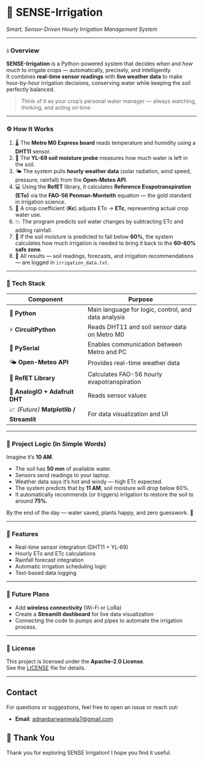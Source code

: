 # 🌿 SENSE-Irrigation  
*Smart, Sensor-Driven Hourly Irrigation Management System*  

---

### 💧 Overview  

**SENSE-Irrigation** is a Python-powered system that decides *when* and *how much* to irrigate crops — automatically, precisely, and intelligently.  
It combines **real-time sensor readings** with **live weather data** to make hour-by-hour irrigation decisions, conserving water while keeping the soil perfectly balanced.  

> Think of it as your crop’s personal water manager — always watching, thinking, and acting on time.  

---

### ⚙️ How It Works  

1. 🌡️ The **Metro M0 Express board** reads temperature and humidity using a **DHT11** sensor.  
2. 🌱 The **YL-69 soil moisture probe** measures how much water is left in the soil.  
3. 🌤️ The system pulls **hourly weather data** (solar radiation, wind speed, pressure, rainfall) from the **Open-Meteo API**.  
4. 💻 Using the **RefET** library, it calculates **Reference Evapotranspiration (ETo)** via the **FAO-56 Penman-Monteith** equation — the gold standard in irrigation science.  
5. 🌾 A crop coefficient (**Kc**) adjusts ETo → **ETc**, representing actual crop water use.  
6. 📉 The program predicts soil water changes by subtracting ETc and adding rainfall.  
7. 🚰 If the soil moisture is predicted to fall below **60%**, the system calculates how much irrigation is needed to bring it back to the **60–80% safe zone**.  
8. 📜 All results — soil readings, forecasts, and irrigation recommendations — are logged in `irrigation_data.txt`.

---

### 🧠 Tech Stack  

| Component | Purpose |
|------------|----------|
| 🐍 **Python** | Main language for logic, control, and data analysis |
| ⚡ **CircuitPython** | Reads DHT11 and soil sensor data on Metro M0 |
| 🔌 **PySerial** | Enables communication between Metro and PC |
| 🌤️ **Open-Meteo API** | Provides real-time weather data |
| 🌿 **RefET Library** | Calculates FAO-56 hourly evapotranspiration |
| 💾 **AnalogIO + Adafruit DHT** | Reads sensor values |
| 📈 *(Future)* **Matplotlib / Streamlit** | For data visualization and UI |

---

### 🧩 Project Logic (In Simple Words)

Imagine it’s **10 AM**.  
- The soil has **50 mm** of available water.  
- Sensors send readings to your laptop.  
- Weather data says it’s hot and windy — high ETc expected.  
- The system predicts that by **11 AM**, soil moisture will drop below 60%.  
- It automatically recommends (or triggers) irrigation to restore the soil to around **75%**.  

By the end of the day — water saved, plants happy, and zero guesswork. 🌾  

---

### 🔬 Features  

- Real-time sensor integration (DHT11 + YL-69)  
- Hourly ETo and ETc calculations  
- Rainfall forecast integration  
- Automatic irrigation scheduling logic  
- Text-based data logging  

---

### 🚀 Future Plans  

- Add **wireless connectivity** (Wi-Fi or LoRa)  
- Create a **Streamlit dashboard** for live data visualization  
- Connecting the code to pumps and pipes to automate the irrigation process.

---

### 🪪 License  
This project is licensed under the **Apache-2.0 License**.  
See the [LICENSE](LICENSE) file for details.

---

## Contact

For questions or suggestions, feel free to open an issue or reach out:

- **Email**: [adnanbarwaniwala7@gmail.com](mailto:adnanbarwaniwala7@gmail.com)

## 🙏 Thank You

Thank you for exploring SENSE Irrigation! I hope you find it useful.
